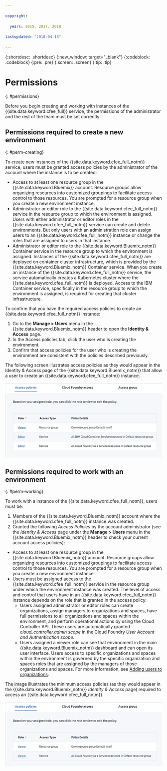 ```yaml
---

copyright:

  years: 2015, 2017, 2018

lastupdated: "2018-04-18"

---
```


{:shortdesc: .shortdesc}
{:new_window: target="_blank"}
{:codeblock: .codeblock}
{:pre: .pre}
{:screen: .screen}
{:tip: .tip}

# Permissions
{: #permissions}

Before you begin creating and working with instances of the {{site.data.keyword.cfee_full}} service, the permissions of the administrator and the rest of the team must be set correctly.

## Permissions required to create a new environment
{: #perm-creating}

To create new instances of the {{site.data.keyword.cfee_full_notm}} service, users must be granted access policies by the administrator of the account where the instance is to be created:

* Access to at least one resource group in the {{site.data.keyword.Bluemix}} account. Resource groups allow organizing resources into customized groupings to facilitate access control to those resources. You are prompted for a resource group when you create a new environment instance.
* Administrator or editor role to the {{site.data.keyword.cfee_full_notm}} service in the resource group to which the environment is assigned. Users with either administrator or editor roles in the {{site.data.keyword.cfee_full_notm}} service can create and delete environments. But only users with an administration role can assign users to an {{site.data.keyword.cfee_full_notm}} instance or change the roles that are assigned to users in that instance.
* Administrator or editor role to the {{site.data.keyword.Bluemix_notm}} Container service in the resource group to which the environment is assigned. Instances of the {{site.data.keyword.cfee_full_notm}} are deployed on container cluster infrastructure, which is provided by the {{site.data.keyword.Bluemix_notm}} Container service. When you create an instance of the {{site.data.keyword.cfee_full_notm}} service, the service automatically creates a Kubernetes cluster where the {{site.data.keyword.cfee_full_notm}} is deployed. Access to the IBM Container service, specifically in the resource group to which the environment is assigned, is required for creating that cluster infrastructure.

To confirm that you have the required access policies to create an {{site.data.keyword.cfee_full_notm}} instance:
1. Go to the **Manage > Users** menu in the {{site.data.keyword.Bluemix_notm}} header to open the **Identity & Access** page.
2. In the Access policies tab, click the user who is creating the environment.
3. Confirm that access policies for the user who is creating the environment are consistent with the policies described previously.

The following screen illustrates access policies as they would appear in the Identity & Access page of the {{site.data.keyword.Bluemix_notm}} that allow a user to create an {{site.data.keyword.cfee_full_notm}} instance.

![Access policies](img/AccessPolicies_Creator.png)

## Permissions required to work with an environment
{: #perm-working}

To work with a instance of the {{site.data.keyword.cfee_full_notm}}, users must be:
1. Members of the {{site.data.keyword.Bluemix_notm}} account where the {{site.data.keyword.cfee_full_notm}} instance was created.
2. Granted the following _Access Policies_ by the account administrator (see the _Identity & Access_ page under the **Manage > Users** menu in the {{site.data.keyword.Bluemix_notm}} header to check your current account access policies):
  - Access to at least one resource group in the {{site.data.keyword.Bluemix_notm}} account. Resource groups allow organizing resources into customized groupings to facilitate access control to those resources. You are prompted for a resource group when you create a new environment instance.
  - Users must be assigned access to the {{site.data.keyword.cfee_full_notm}} service in the resource group under which the environment instance was created. The level of access and control that users have in an {{site.data.keyword.cfee_full_notm}} instance depends on the role that is granted in the access policy:
     - Users assigned administrator or editor roles can create organizations, assign managers to organizations and spaces, have full permissions to all organizations and spaces within the environment, and perform operational actions by using the Cloud Controller API. These users are automatically granted _cloud_controller.admin scope_ in the Cloud Foundry _User Account and Authentication scope_.
     - Users assigned a viewer role can see that environment in the main {{site.data.keyword.Bluemix_notm}} dashboard and can open its user interface. Users access to specific organizations and spaces within the environment is governed by the specific organization and spaces roles that are assigned by the managers of those organizations and spaces. For more information, see [Adding users to organizations](add_users.html).

The image illustrates the minimum access policies (as they would appear in the {{site.data.keyword.Bluemix_notm}} _Identity & Access_ page) required to access an {{site.data.keyword.cfee_full_notm}}.

![Access policies](img/AccessPolicies_User.png)

